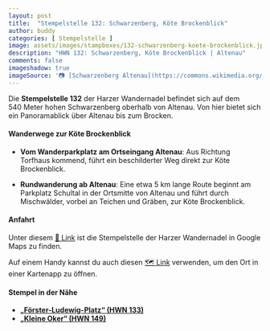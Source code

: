 ```yaml
---
layout: post
title:  "Stempelstelle 132: Schwarzenberg, Köte Brockenblick"
author: buddy
categories: [ Stempelstelle ]
image: assets/images/stampboxes/132-schwarzenberg-koete-brockenblick.jpg
description: "HWN 132: Schwarzenberg, Köte Brockenblick | Altenau"
comments: false
imageshadow: true
imageSource: '📷 [Schwarzenberg Altenau](https://commons.wikimedia.org/wiki/File:Schwarzenberg_Altenau.jpg) von <a href="//commons.wikimedia.org/wiki/User:B.Thomas95" title="User:B.Thomas95">Thomas Binder</a> unter Lizenz [CC BY-SA 4.0](https://creativecommons.org/licenses/by-sa/4.0)'
---
```


Die **Stempelstelle 132** der Harzer Wandernadel befindet sich auf dem 540 Meter hohen Schwarzenberg oberhalb von Altenau. Von hier bietet sich ein Panoramablick über Altenau bis zum Brocken. 

#### Wanderwege zur Köte Brockenblick

- **Vom Wanderparkplatz am Ortseingang Altenau**: Aus Richtung Torfhaus kommend, führt ein beschilderter Weg direkt zur Köte Brockenblick. 

- **Rundwanderung ab Altenau**: Eine etwa 5 km lange Route beginnt am Parkplatz Schultal in der Ortsmitte von Altenau und führt durch Mischwälder, vorbei an Teichen und Gräben, zur Köte Brockenblick. 

#### Anfahrt

Unter diesem [📍 Link](https://www.google.com/maps/dir/?api=1&origin=&destination=51.80594%2C%2010.44558) ist die Stempelstelle der Harzer Wandernadel in Google Maps zu finden.

<div class="android-only">
  Auf einem Handy kannst du auch diesen 
  <a href="geo:51.80594,10.44558">🗺️ Link</a> 
  verwenden, um den Ort in einer Kartenapp zu öffnen.
  <p></p>
</div>

#### Stempel in der Nähe

- [**„Förster-Ludewig-Platz“ (HWN 133)**](/stempelstelle-133-foerster-ludewig-platz)
- [**„Kleine Oker“ (HWN 149)**](/stempelstelle-149-herzweg)
